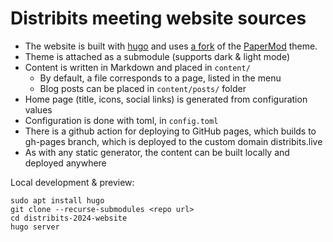 # Distribits meeting website sources

- The website is built with [hugo](https://gohugo.io/) and uses [a fork](https://github.com/jsheunis/hugo-PaperMod) of the [PaperMod](https://themes.gohugo.io/themes/hugo-papermod/) theme.
- Theme is attached as a submodule (supports dark & light mode)
- Content is written in Markdown and placed in `content/`
  - By default, a file corresponds to a page, listed in the menu
  - Blog posts can be placed in `content/posts/` folder
- Home page (title, icons, social links) is generated from configuration values
- Configuration is done with toml, in `config.toml`
- There is a github action for deploying to GitHub pages, which builds to gh-pages branch, which is deployed to the custom domain distribits.live
- As with any static generator, the content can be built locally and deployed anywhere

Local development & preview:

```
sudo apt install hugo
git clone --recurse-submodules <repo url>
cd distribits-2024-website
hugo server
```
